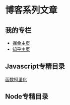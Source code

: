 # 博客系列文章

## 我的专栏
* [掘金主页](https://juejin.im/post/6867416989665591304)
* [知乎主页](https://www.zhihu.com/people/yinhaiying/posts)
## Javascript专精目录
[函数柯里化](https://github.com/yinhaiying/Blog/issues/1)


## Node专精目录
